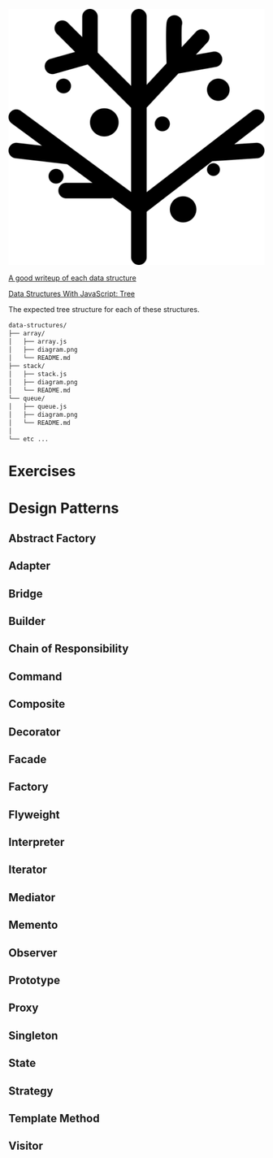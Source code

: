 <p align="center">
  <img src="https://raw.githubusercontent.com/mrpotatoes/computer-science-in-javascript/master/docs/Trie-Data-Structure-with-Strings-at-HiringLibrary-Com.png" alt="Awesome Cryptography">
</p>

<!-- - [Theory](#theory)
  - [Algorithms](#algorithms)
    - [Symmetric encryption](#symmetric-encryption)
    - [Asymmetric encryption](#asymmetric-encryption)
    - [Hash functions](#hash-functions)
  - [Articles](#articles)
  - [Books](#books)
  - [Courses](#courses)
- [Tools](#tools)
  - [Standalone](#standalone)
  - [Plugins](#plugins)
    - [Git](#git)
- [Resources](#resources)
  - [Blogs](#blogs)
  - [Mailing lists](#mailing-lists)
  - [Web-tools](#web-tools)
  - [Web-sites](#web-sites)
- [Contributing](#contributing)
- [License](#license)
- - - -->

[A good writeup of each data structure](https://blog.syncano.io/data-structures-in-javascript/)

[Data Structures With JavaScript: Tree](https://code.tutsplus.com/articles/data-structures-with-javascript-tree--cms-23393)

The expected tree structure for each of these structures.

```
data-structures/
├── array/
│   ├── array.js
│   ├── diagram.png
│   └── README.md
├── stack/
│   ├── stack.js
│   ├── diagram.png
│   └── README.md
└── queue/
│   ├── queue.js
│   ├── diagram.png
│   └── README.md
│
└── etc ...
```

# Exercises

# Design Patterns
## Abstract Factory
## Adapter
## Bridge
## Builder
## Chain of Responsibility
## Command
## Composite
## Decorator
## Facade
## Factory
## Flyweight
## Interpreter
## Iterator
## Mediator
## Memento
## Observer
## Prototype
## Proxy
## Singleton
## State
## Strategy
## Template Method
## Visitor

